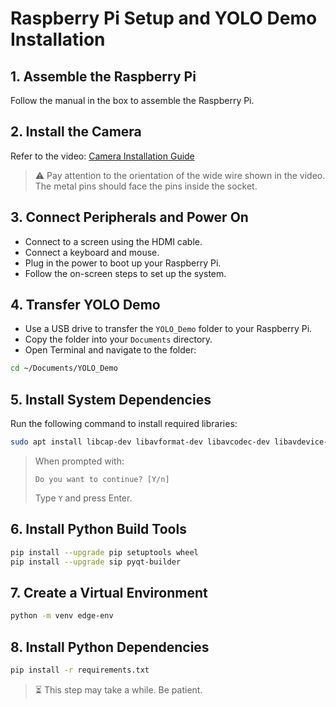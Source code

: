 # Raspberry Pi Setup and YOLO Demo Installation

## 1. Assemble the Raspberry Pi
Follow the manual in the box to assemble the Raspberry Pi.

## 2. Install the Camera
Refer to the video: [Camera Installation Guide](https://youtu.be/GImeVqHQzsE)

> ⚠️ Pay attention to the orientation of the wide wire shown in the video. The metal pins should face the pins inside the socket.

## 3. Connect Peripherals and Power On
- Connect to a screen using the HDMI cable.
- Connect a keyboard and mouse.
- Plug in the power to boot up your Raspberry Pi.
- Follow the on-screen steps to set up the system.

## 4. Transfer YOLO Demo
- Use a USB drive to transfer the `YOLO_Demo` folder to your Raspberry Pi.
- Copy the folder into your `Documents` directory.
- Open Terminal and navigate to the folder:

```bash
cd ~/Documents/YOLO_Demo
```

## 5. Install System Dependencies
Run the following command to install required libraries:

```bash
sudo apt install libcap-dev libavformat-dev libavcodec-dev libavdevice-dev libavutil-dev libavfilter-dev libswscale-dev libswresample-dev
```

> When prompted with:
> ```
> Do you want to continue? [Y/n]
> ```
> Type `Y` and press Enter.

## 6. Install Python Build Tools

```bash
pip install --upgrade pip setuptools wheel
pip install --upgrade sip pyqt-builder
```

## 7. Create a Virtual Environment

```bash
python -m venv edge-env
```

## 8. Install Python Dependencies

```bash
pip install -r requirements.txt
```

> ⏳ This step may take a while. Be patient.
```
